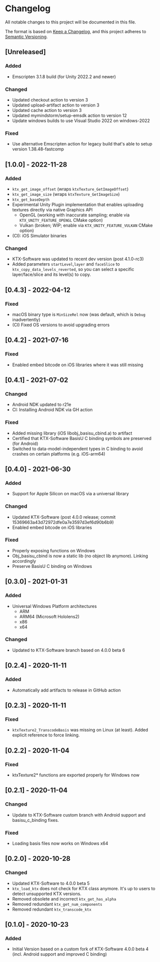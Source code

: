 # Changelog
All notable changes to this project will be documented in this file.

The format is based on [Keep a Changelog](https://keepachangelog.com/en/1.0.0/),
and this project adheres to [Semantic Versioning](https://semver.org/spec/v2.0.0.html).

## [Unreleased]
### Added
- Emscripten 3.1.8 build (for Unity 2022.2 and newer)
### Changed
- Updated checkout action to version 3
- Updated upload-artifact action to version 3
- Updated cache action to version 3
- Updated mymindstorm/setup-emsdk action to version 12
- Update windows builds to use Visual Studio 2022 on windows-2022
### Fixed
- Use alternative Emscripten action for legacy build that's able to setup version 1.38.48-fastcomp

## [1.0.0] - 2022-11-28
### Added
- `ktx_get_image_offset` (wraps `ktxTexture_GetImageOffset`)
- `ktx_get_image_size` (wraps `ktxTexture_GetImageSize`)
- `ktx_get_baseDepth`
- Experimental Unity Plugin implementation that enables uploading textures directly via native Graphics API
  - OpenGL (working with inaccurate sampling; enable via `KTX_UNITY_FEATURE_OPENGL` CMake option)
  - Vulkan (broken; WIP; enable via `KTX_UNITY_FEATURE_VULKAN` CMake option)
- (CI): iOS Simulator binaries
### Changed
- KTX-Software was updated to recent dev version (post 4.1.0-rc3)
- Added parameters `startLevel`,`layer` and `faceSlice` to `ktx_copy_data_levels_reverted`, so you can select a specific layer/face/slice and its level(s) to copy.

## [0.4.3] - 2022-04-12
### Fixed
- macOS binary type is `MinSizeRel` now (was default, which is `Debug` inadvertently)
- (CI) Fixed OS versions to avoid upgrading errors

## [0.4.2] - 2021-07-16
### Fixed
- Enabled embed bitcode on iOS libraries where it was still missing

## [0.4.1] - 2021-07-02
### Changed
- Android NDK updated to r21e
- CI: Installing Android NDK via GH action
### Fixed
- Added missing library (iOS libobj_basisu_cbind.a) to artifact
- Certified that KTX-Software BasisU C binding symbols are preserved (for Android)
- Switched to data-model-independent types in C binding to avoid crashes on certain platforms (e.g. iOS-arm64)

## [0.4.0] - 2021-06-30
### Added
- Support for Apple Silicon on macOS via a universal library
### Changed
- Updated KTX-Software (post 4.0.0 release; commit 15369663a43d72972dfe0a7e3597d3ef6d90b6b9)
- Enabled embed bitcode on iOS libraries
### Fixed
- Properly exposing functions on Windows
- Obj_basisu_cbind is now a static lib (no object lib anymore). Linking accordingly
- Preserve BasisU C binding on Windows

## [0.3.0] - 2021-01-31
### Added
- Universal Windows Platform architectures
  - ARM
  - ARM64 (Microsoft Hololens2)
  - x86
  - x64
### Changed
- Updated to KTX-Software branch based on 4.0.0 beta 6

## [0.2.4] - 2020-11-11
### Added
- Automatically add artifacts to release in GitHub action

## [0.2.3] - 2020-11-11
### Fixed
- `ktxTexture2_TranscodeBasis` was missing on Linux (at least). Added explicit reference to force linking.

## [0.2.2] - 2020-11-04
### Fixed
- ktxTexture2* functions are exported properly for Windows now

## [0.2.1] - 2020-11-04
### Changed
- Update to KTX-Software custom branch with Android support and basisu_c_binding fixes.
### Fixed
- Loading basis files now works on Windows x64

## [0.2.0] - 2020-10-28
### Changed
- Updated KTX-Software to 4.0.0 beta 5
- `ktx_load_ktx` does not check for KTX class anymore. It's up to users to detect unsupported KTX versions.
- Removed obsolete and incorrect `ktx_get_has_alpha`
- Removed redundant `ktx_get_num_components`
- Removed redundant `ktx_transcode_ktx`

## [0.1.0] - 2020-10-23
### Added
- Initial Version based on a custom fork of KTX-Software 4.0.0 beta 4 (incl. Android support and improved C binding)
